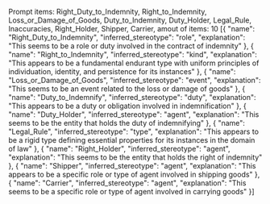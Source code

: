 Prompt items: 
Right_Duty_to_Indemnity, Right_to_Indemnity, Loss_or_Damage_of_Goods, Duty_to_Indemnity, Duty_Holder, Legal_Rule, Inaccuracies, Right_Holder, Shipper, Carrier, 
amout of items: 10
 [{
    "name": "Right_Duty_to_Indemnity",
    "inferred_stereotype": "role",
    "explanation": "This seems to be a role or duty involved in the contract of indemnity"
},
{
    "name": "Right_to_Indemnity",
    "inferred_stereotype": "kind",
    "explanation": "This appears to be a fundamental endurant type with uniform principles of individuation, identity, and persistence for its instances"
},
{
    "name": "Loss_or_Damage_of_Goods",
    "inferred_stereotype": "event",
    "explanation": "This seems to be an event related to the loss or damage of goods"
},
{
    "name": "Duty_to_Indemnify",
    "inferred_stereotype": "duty",
    "explanation": "This appears to be a duty or obligation involved in indemnification"
},
{
    "name": "Duty_Holder",
    "inferred_stereotype": "agent",
    "explanation": "This seems to be the entity that holds the duty of indemnifying"
},
{
    "name": "Legal_Rule",
    "inferred_stereotype": "type",
    "explanation": "This appears to be a rigid type defining essential properties for its instances in the domain of law"
},
{
    "name": "Right_Holder",
    "inferred_stereotype": "agent",
    "explanation": "This seems to be the entity that holds the right of indemnity"
},
{
    "name": "Shipper",
    "inferred_stereotype": "agent",
    "explanation": "This appears to be a specific role or type of agent involved in shipping goods"
},
{
    "name": "Carrier",
    "inferred_stereotype": "agent",
    "explanation": "This seems to be a specific role or type of agent involved in carrying goods"
}]
